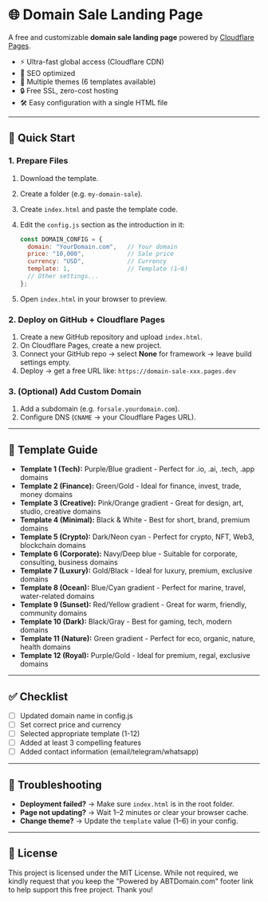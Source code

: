 # 🌐 Domain Sale Landing Page

A free and customizable **domain sale landing page** powered by [Cloudflare Pages](https://pages.cloudflare.com/).

- ⚡ Ultra-fast global access (Cloudflare CDN)
- 🔎 SEO optimized
- 🎨 Multiple themes (6 templates available)
- 🔒 Free SSL, zero-cost hosting
- 🛠️ Easy configuration with a single HTML file

---

## 🚀 Quick Start

### 1. Prepare Files
1.  Download the template.
2.  Create a folder (e.g. `my-domain-sale`).
3.  Create `index.html` and paste the template code.
4.  Edit the `config.js` section as the introduction in it:

    ```javascript
    const DOMAIN_CONFIG = {
      domain: "YourDomain.com",   // Your domain
      price: "10,000",            // Sale price
      currency: "USD",            // Currency
      template: 1,                // Template (1–6)
      // Other settings...
    };
    ```
5.  Open `index.html` in your browser to preview.

### 2. Deploy on GitHub + Cloudflare Pages
1.  Create a new GitHub repository and upload `index.html`.
2.  On Cloudflare Pages, create a new project.
3.  Connect your GitHub repo → select **None** for framework → leave build settings empty.
4.  Deploy → get a free URL like: `https://domain-sale-xxx.pages.dev`

### 3. (Optional) Add Custom Domain
1.  Add a subdomain (e.g. `forsale.yourdomain.com`).
2.  Configure DNS (`CNAME` → your Cloudflare Pages URL).

---

## 🎨 Template Guide

- **Template 1 (Tech):** Purple/Blue gradient - Perfect for .io, .ai, .tech, .app domains
- **Template 2 (Finance):** Green/Gold - Ideal for finance, invest, trade, money domains
- **Template 3 (Creative):** Pink/Orange gradient - Great for design, art, studio, creative domains
- **Template 4 (Minimal):** Black & White - Best for short, brand, premium domains
- **Template 5 (Crypto):** Dark/Neon cyan - Perfect for crypto, NFT, Web3, blockchain domains
- **Template 6 (Corporate):** Navy/Deep blue - Suitable for corporate, consulting, business domains
- **Template 7 (Luxury):** Gold/Black - Ideal for luxury, premium, exclusive domains
- **Template 8 (Ocean):** Blue/Cyan gradient - Perfect for marine, travel, water-related domains
- **Template 9 (Sunset):** Red/Yellow gradient - Great for warm, friendly, community domains
- **Template 10 (Dark):** Black/Gray - Best for gaming, tech, modern domains
- **Template 11 (Nature):** Green gradient - Perfect for eco, organic, nature, health domains
- **Template 12 (Royal):** Purple/Gold - Ideal for premium, regal, exclusive domains

---

## ✅ Checklist

- [ ] Updated domain name in config.js
- [ ] Set correct price and currency
- [ ] Selected appropriate template (1-12)
- [ ] Added at least 3 compelling features
- [ ] Added contact information (email/telegram/whatsapp)

---

## 🔧 Troubleshooting

- **Deployment failed?** → Make sure `index.html` is in the root folder.
- **Page not updating?** → Wait 1–2 minutes or clear your browser cache.
- **Change theme?** → Update the `template` value (1–6) in your config.

---

## 📜 License

This project is licensed under the MIT License.
While not required, we kindly request that you keep the "Powered by ABTDomain.com" footer link to help support this free project. Thank you!
